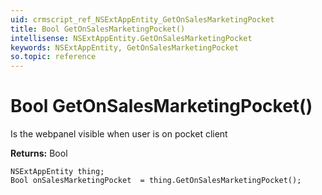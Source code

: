 ```yaml
---
uid: crmscript_ref_NSExtAppEntity_GetOnSalesMarketingPocket
title: Bool GetOnSalesMarketingPocket()
intellisense: NSExtAppEntity.GetOnSalesMarketingPocket
keywords: NSExtAppEntity, GetOnSalesMarketingPocket
so.topic: reference
---
```


# Bool GetOnSalesMarketingPocket()

Is the webpanel visible when user is on pocket client

**Returns:** Bool

```crmscript
NSExtAppEntity thing;
Bool onSalesMarketingPocket  = thing.GetOnSalesMarketingPocket();
```

